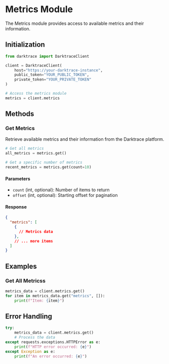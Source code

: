 # Metrics Module

The Metrics module provides access to available metrics and their information.

## Initialization

```python
from darktrace import DarktraceClient

client = DarktraceClient(
    host="https://your-darktrace-instance",
    public_token="YOUR_PUBLIC_TOKEN",
    private_token="YOUR_PRIVATE_TOKEN"
)

# Access the metrics module
metrics = client.metrics
```

## Methods

### Get Metrics

Retrieve available metrics and their information from the Darktrace platform.

```python
# Get all metrics
all_metrics = metrics.get()

# Get a specific number of metrics
recent_metrics = metrics.get(count=10)
```

#### Parameters

- `count` (int, optional): Number of items to return
- `offset` (int, optional): Starting offset for pagination

#### Response

```json
{
  "metrics": [
    {
      // Metrics data
    },
    // ... more items
  ]
}
```

## Examples

### Get All Metricss

```python
metrics_data = client.metrics.get()
for item in metrics_data.get("metrics", []):
    print(f"Item: {item}")
```

## Error Handling

```python
try:
    metrics_data = client.metrics.get()
    # Process the data
except requests.exceptions.HTTPError as e:
    print(f"HTTP error occurred: {e}")
except Exception as e:
    print(f"An error occurred: {e}")
```
